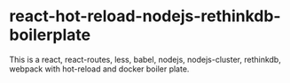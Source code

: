 # react-hot-reload-nodejs-rethinkdb-boilerplate
This is a react, react-routes, less, babel, nodejs, nodejs-cluster, rethinkdb, webpack with hot-reload and docker boiler plate.
